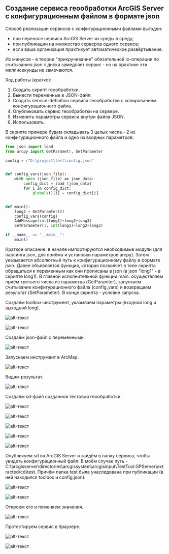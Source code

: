 ## Создание сервиса геообработки ArcGIS Server с конфигурационным файлом в формате json

Способ реализации сервисов с конфигурационными файлами выгоден:

* при переносе сервиса ArcGIS Server из среды в среду;
* при публикации на множество серверов одного сервиса;
* если ваша организация практикует автоматическое развёртывание.

Из минусов - в теории "прикручивание" обязательной io-операции по считыванию json с диска замедляет сервис - но на практике эти миллисекунды не замечаются.

Ход работы (кратко):
1. Создать скрипт геообработки.
2. Вынести переменные в JSON-файл.
3. Создать service-definition сервиса геообработки с копированием конфигурационного файла.
4. Опубликовать сервис геообработки на сервере.
5. Изменить параметры сервиса внутри файла JSON.
6. Использовать.


В скрипте примере будем складывать 3 целых числа - 2 из конфигурационного
файла и одно из входных параметров:

```python
from json import load
from arcpy import GetParametr, SetParameter

config = r"D:\project\test\config.json"


def config_vars(json_file):
	with open (json_file) as json_data:
		config_dict = load (json_data)
		for i in config_dict:
			globals()[i] = config_dict[i]


def main():
	long3 = GetParamter(0)
	config_vars(config)
	AddMessage(int(long1)+long2+long3)
	SetParameter(1, int(long1)+long2+long3)

if __name__ == "__main__":
	main()
```

Краткое описание: в начале импортируются необходимые модули (для парсинга json, для приёма и установки параметров arcpy). Затем указывается абсолютный путь к конфигурационному файлу в формате json. Далее объявляется функция, которая позволяет в теле скрипта обращаться к переменным как они прописаны в json (в json "long1" - в скрипте long1). В главной исполнительной функции main: осуществляем приём третьего числа из параметра (GetParamter), запускаем считывание конфигурационного файла (config_vars) и возвращаем результат (SetParameter). В конце скрипта - условие запуска.

Создаём toolbox-инструмент, указываем параметры (входной long и выходной long).

![alt-текст](../images/json_config/config_json_2.PNG "config_json_2")

![alt-текст](../images/json_config/config_json_1.PNG "config_json_1")

Создаём json-файл с переменными.

![alt-текст](../images/json_config/config_json_3.PNG "config_json_3")

Запускаем инструмент в ArcMap.

![alt-текст](../images/json_config/config_json_4.PNG "config_json_4")

Видим результат.

![alt-текст](../images/json_config/config_json_5.PNG "config_json_5")

Создаём sd-файл созданной тестовой геообработки.

![alt-текст](../images/json_config/config_json_6.PNG "config_json_6")

![alt-текст](../images/json_config/config_json_7.PNG "config_json_7")

![alt-текст](../images/json_config/config_json_8.PNG "config_json_8")

![alt-текст](../images/json_config/config_json_9.PNG "config_json_9")

![alt-текст](../images/json_config/config_json_11.PNG "config_json_11")

Опубликуем sd на ArcGIS Server и зайдём в папку сервиса, чтобы увидеть конфигурационный файл. В моём случае путь - C:\arcgisserver\directories\arcgissystem\arcgisinput\TestTool.GPServer\extracted\cd\test. Причём папка test была унаследована при публикации (в ней находился toolbox и config.json).

![alt-текст](../images/json_config/config_json_10.PNG "config_json_10")

![alt-текст](../images/json_config/config_json_12.PNG "config_json_12")

Откроем его и поменяем значения.

![alt-текст](../images/json_config/config_json_13.PNG "config_json_13")

Протестируем сервис в браузере.

![alt-текст](../images/json_config/config_json_14.PNG "config_json_14")

![alt-текст](../images/json_config/config_json_15.PNG "config_json_15")




